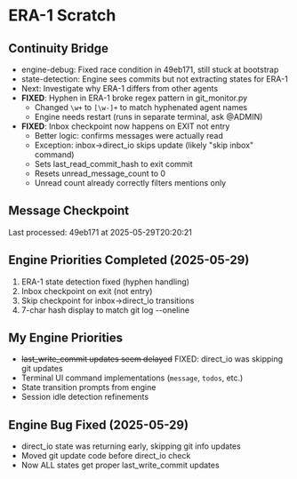 # ERA-1 Scratch

## Continuity Bridge
- engine-debug: Fixed race condition in 49eb171, still stuck at bootstrap
- state-detection: Engine sees commits but not extracting states for ERA-1
- Next: Investigate why ERA-1 differs from other agents
- **FIXED**: Hyphen in ERA-1 broke regex pattern in git_monitor.py
  - Changed `\w+` to `[\w-]+` to match hyphenated agent names
  - Engine needs restart (runs in separate terminal, ask @ADMIN)
- **FIXED**: Inbox checkpoint now happens on EXIT not entry
  - Better logic: confirms messages were actually read
  - Exception: inbox→direct_io skips update (likely "skip inbox" command)
  - Sets last_read_commit_hash to exit commit
  - Resets unread_message_count to 0
  - Unread count already correctly filters mentions only

## Message Checkpoint
Last processed: 49eb171 at 2025-05-29T20:20:21

## Engine Priorities Completed (2025-05-29)
1. ERA-1 state detection fixed (hyphen handling)
2. Inbox checkpoint on exit (not entry)
3. Skip checkpoint for inbox→direct_io transitions
4. 7-char hash display to match git log --oneline

## My Engine Priorities
- ~~last_write_commit updates seem delayed~~ FIXED: direct_io was skipping git updates
- Terminal UI command implementations (`message`, `todos`, etc.)
- State transition prompts from engine
- Session idle detection refinements

## Engine Bug Fixed (2025-05-29)
- direct_io state was returning early, skipping git info updates
- Moved git update code before direct_io check
- Now ALL states get proper last_write_commit updates